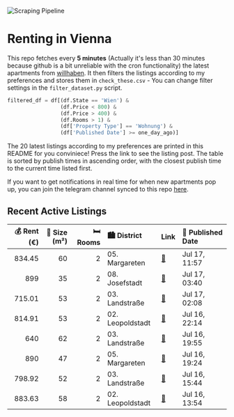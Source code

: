 ![Scraping Pipeline](https://github.com/AthomsG/renting-in-vienna/actions/workflows/run_pipeline.yml/badge.svg)


# Renting in Vienna

This repo fetches every **5 minutes** (Actually it's less than 30 minutes because github is a bit unreliable with the cron functionality) the latest apartments from [willhaben](https://www.willhaben.at/).
It then filters the listings according to my preferences and stores them in `check_these.csv` - You can change filter settings in the `filter_dataset.py` script.

```python
filtered_df = df[(df.State == 'Wien') & 
                 (df.Price < 800) &
                 (df.Price > 400) &
                 (df.Rooms > 1) &
                 (df['Property Type'] == 'Wohnung') &
                 (df['Published Date'] >= one_day_ago)]
```

The 20 latest listings according to my preferences are printed in this README for you conviniece! Press the link to see the listing post.
The table is sorted by publish times in ascending order, with the closest publish time to the current time listed first.

If you want to get notifications in real time for when new apartments pop up, you can join the telegram channel synced to this repo [here](https://t.me/+1HPAYOf5BSsyNTlk).

## Recent Active Listings

|   💰 Rent (€) |   📏 Size (m²) |   🛏️ Rooms | 🏙️ District      | Link                                                                                                                                                                                                                         | 📅 Published Date   |
|-------------:|--------------:|-----------:|:-----------------|:-----------------------------------------------------------------------------------------------------------------------------------------------------------------------------------------------------------------------------|:-------------------|
|       834.45 |            60 |          2 | 05. Margareten   | [🔗](https://www.willhaben.at/iad/immobilien/d/mietwohnungen/wien/wien-1050-margareten/traumhafte-p%C3%A4rchenwohnung-n%C3%A4he-margaretenplatz-818126753/)                                                                   | Jul 17, 11:57      |
|       899    |            35 |          2 | 08. Josefstadt   | [🔗](https://www.willhaben.at/iad/immobilien/d/mietwohnungen/wien/wien-1080-josefstadt/%2Avollm%C3%B6blierte-2-zimmer-stadtwohnung-in-toplage---sofort-einziehen-&-wohlf%C3%BChlen%2A-1701286778/)                            | Jul 17, 03:40      |
|       715.01 |            53 |          2 | 03. Landstraße   | [🔗](https://www.willhaben.at/iad/immobilien/d/mietwohnungen/wien/wien-1030-landstra%C3%9Fe/unbefristete-2-zimmerwohnung-in-der-grasbergergasse-1567046850/)                                                                  | Jul 17, 02:08      |
|       814.91 |            53 |          2 | 02. Leopoldstadt | [🔗](https://www.willhaben.at/iad/immobilien/d/mietwohnungen/wien/wien-1020-leopoldstadt/moderne-2-zimmer-wohnung-mit-balkon-&-keller---n%C3%A4he-u1-praterstern-/-vorgartenstra%C3%9Fe-779214787/)                           | Jul 16, 22:14      |
|       640    |            62 |          2 | 03. Landstraße   | [🔗](https://www.willhaben.at/iad/immobilien/d/mietwohnungen/wien/wien-1030-landstra%C3%9Fe/gemeinde-wohnung-ab-01.09.2025-beziehbar-1786055169/)                                                                             | Jul 16, 19:55      |
|       890    |            47 |          2 | 05. Margareten   | [🔗](https://www.willhaben.at/iad/immobilien/d/mietwohnungen/wien/wien-1050-margareten/2-zimmer-wohnung-in-1050-m%C3%B6bliert-1203034641/)                                                                                    | Jul 16, 19:24      |
|       798.92 |            52 |          2 | 03. Landstraße   | [🔗](https://www.willhaben.at/iad/immobilien/d/mietwohnungen/wien/wien-1030-landstra%C3%9Fe/langzeitnachmieter-gesucht-f%C3%BCr-2-zimmer-wohnung-in-1030-wien-%28n%C3%A4he-s-bahn-st.-marx%29-1826552353/)                    | Jul 16, 15:44      |
|       883.63 |            58 |          2 | 02. Leopoldstadt | [🔗](https://www.willhaben.at/iad/immobilien/d/mietwohnungen/wien/wien-1020-leopoldstadt/grossz%C3%BCgige-58%E2%80%AFm%C2%B2-zwei-zimmer-wohnung-in-u-bahn-n%C3%A4he---unbefristet-&-provisionsfrei-zu-mieten%21-1237950814/) | Jul 16, 13:54      |
